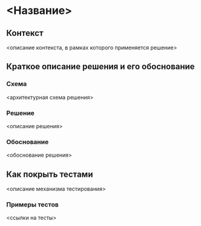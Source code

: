 # <Название>
## Контекст
<описание контекста, в рамках которого применяется решение>
## Краткое описание решения и его обоснование
### Схема
<архитектурная схема решения>
### Решение
<описание решения>
### Обоснование
<обоснование решения>
## Как покрыть тестами
<описание механизма тестирования>
### Примеры тестов
<ссылки на тесты>
